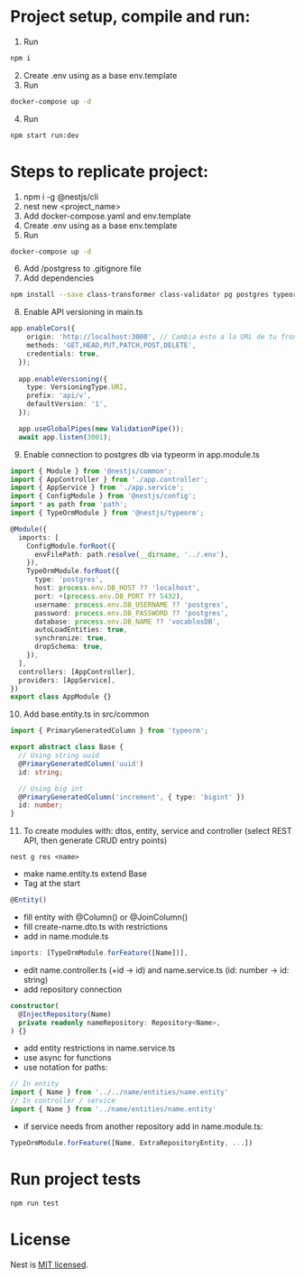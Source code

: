 # Project setup, compile and run:

1. Run
```bash 
npm i
```
2. Create .env using as a base env.template
3. Run 
```bash
docker-compose up -d
```
4. Run
```bash
npm start run:dev
```

# Steps to replicate project:
1. npm i -g @nestjs/cli
2. nest new <project_name>
3. Add docker-compose.yaml and env.template
4. Create .env using as a base env.template
5. Run 
```bash
docker-compose up -d
```
6. Add /postgress to .gitignore file
7. Add dependencies 
```bash
npm install --save class-transformer class-validator pg postgres typeorm @nestjs/config @nestjs/mapped-types @nestjs/typeorm
```
8. Enable API versioning in main.ts
```ts
app.enableCors({
    origin: 'http://localhost:3000', // Cambia esto a la URL de tu frontend
    methods: 'GET,HEAD,PUT,PATCH,POST,DELETE',
    credentials: true,
  });
  
  app.enableVersioning({
    type: VersioningType.URI,
    prefix: 'api/v',
    defaultVersion: '1',
  });

  app.useGlobalPipes(new ValidationPipe());
  await app.listen(3001);
```
9. Enable connection to postgres db via typeorm in app.module.ts
```ts
import { Module } from '@nestjs/common';
import { AppController } from './app.controller';
import { AppService } from './app.service';
import { ConfigModule } from '@nestjs/config';
import * as path from 'path';
import { TypeOrmModule } from '@nestjs/typeorm';

@Module({
  imports: [
    ConfigModule.forRoot({
      envFilePath: path.resolve(__dirname, '../.env'),
    }),
    TypeOrmModule.forRoot({
      type: 'postgres',
      host: process.env.DB_HOST ?? 'localhost',
      port: +(process.env.DB_PORT ?? 5432),
      username: process.env.DB_USERNAME ?? 'postgres',
      password: process.env.DB_PASSWORD ?? 'postgres',
      database: process.env.DB_NAME ?? 'vocablosDB',
      autoLoadEntities: true,
      synchronize: true,
      dropSchema: true,
    }),
  ],
  controllers: [AppController],
  providers: [AppService],
})
export class AppModule {}
```
10. Add base.entity.ts in src/common
```ts
import { PrimaryGeneratedColumn } from 'typeorm';

export abstract class Base {
  // Using string uuid
  @PrimaryGeneratedColumn('uuid')
  id: string;

  // Using big int
  @PrimaryGeneratedColumn('increment', { type: 'bigint' })
  id: number;
}
```
11. To create modules with: dtos, entity, service and controller (select REST API, then generate CRUD entry points)
```
nest g res <name>
``` 
* make name.entity.ts extend Base
* Tag at the start
```ts
@Entity()
```
* fill entity with @Column() or @JoinColumn()
* fill create-name.dto.ts with restrictions
* add in name.module.ts 
```ts 
imports: [TypeOrmModule.forFeature([Name])],
```
* edit name.controller.ts (+id -> id) and name.service.ts (id: number -> id: string)
* add repository connection
```ts
constructor(
  @InjectRepository(Name)
  private readonly nameRepository: Repository<Name>,
) {}
```
* add entity restrictions in name.service.ts
* use async for functions
* use notation for paths:
```ts
// In entity
import { Name } from '../../name/entities/name.entity'
// In controller / service
import { Name } from '../name/entities/name.entity'
```
* if service needs from another repository add in name.module.ts:
```ts
TypeOrmModule.forFeature([Name, ExtraRepositoryEntity, ...])
```

# Run project tests

```bash
npm run test
```

# License

Nest is [MIT licensed](https://github.com/nestjs/nest/blob/master/LICENSE).
